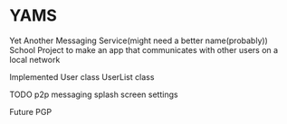 # YAMS
Yet Another Messaging Service(might need a better name(probably))
School Project to make an app that communicates with other users on a local network 

Implemented
  User class
  UserList class
  
TODO
  p2p messaging
  splash screen 
  settings
  
Future
  PGP
  
